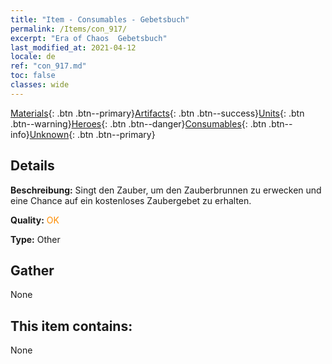 ```yaml
---
title: "Item - Consumables - Gebetsbuch"
permalink: /Items/con_917/
excerpt: "Era of Chaos  Gebetsbuch"
last_modified_at: 2021-04-12
locale: de
ref: "con_917.md"
toc: false
classes: wide
---
```

 [Materials](/de/Items/){: .btn .btn--primary}[Artifacts](/de/Items/Artifacts/){: .btn .btn--success}[Units](/de/Items/Units/){: .btn .btn--warning}[Heroes](/de/Items/Heroes/){: .btn .btn--danger}[Consumables](/de/Items/Consumables/){: .btn .btn--info}[Unknown](/de/Items/Unknown/){: .btn .btn--primary}

## Details
 **Beschreibung:** Singt den Zauber, um den Zauberbrunnen zu erwecken und eine Chance auf ein kostenloses Zaubergebet zu erhalten.

 **Quality:** <span style="color: #FF8C00">OK</span>

 **Type:** Other

## Gather

  None

## This item contains:

  None

